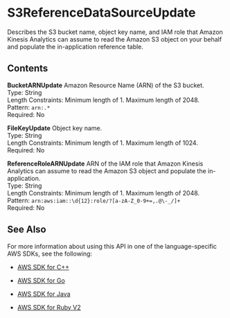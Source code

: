 # S3ReferenceDataSourceUpdate<a name="API_S3ReferenceDataSourceUpdate"></a>

Describes the S3 bucket name, object key name, and IAM role that Amazon Kinesis Analytics can assume to read the Amazon S3 object on your behalf and populate the in\-application reference table\.

## Contents<a name="API_S3ReferenceDataSourceUpdate_Contents"></a>

 **BucketARNUpdate**   <a name="analytics-Type-S3ReferenceDataSourceUpdate-BucketARNUpdate"></a>
Amazon Resource Name \(ARN\) of the S3 bucket\.  
Type: String  
Length Constraints: Minimum length of 1\. Maximum length of 2048\.  
Pattern: `arn:.*`   
Required: No

 **FileKeyUpdate**   <a name="analytics-Type-S3ReferenceDataSourceUpdate-FileKeyUpdate"></a>
Object key name\.  
Type: String  
Length Constraints: Minimum length of 1\. Maximum length of 1024\.  
Required: No

 **ReferenceRoleARNUpdate**   <a name="analytics-Type-S3ReferenceDataSourceUpdate-ReferenceRoleARNUpdate"></a>
ARN of the IAM role that Amazon Kinesis Analytics can assume to read the Amazon S3 object and populate the in\-application\.  
Type: String  
Length Constraints: Minimum length of 1\. Maximum length of 2048\.  
Pattern: `arn:aws:iam::\d{12}:role/?[a-zA-Z_0-9+=,.@\-_/]+`   
Required: No

## See Also<a name="API_S3ReferenceDataSourceUpdate_SeeAlso"></a>

For more information about using this API in one of the language\-specific AWS SDKs, see the following:

+  [AWS SDK for C\+\+](http://docs.aws.amazon.com/goto/SdkForCpp/kinesisanalytics-2015-08-14/S3ReferenceDataSourceUpdate) 

+  [AWS SDK for Go](http://docs.aws.amazon.com/goto/SdkForGoV1/kinesisanalytics-2015-08-14/S3ReferenceDataSourceUpdate) 

+  [AWS SDK for Java](http://docs.aws.amazon.com/goto/SdkForJava/kinesisanalytics-2015-08-14/S3ReferenceDataSourceUpdate) 

+  [AWS SDK for Ruby V2](http://docs.aws.amazon.com/goto/SdkForRubyV2/kinesisanalytics-2015-08-14/S3ReferenceDataSourceUpdate) 